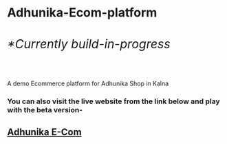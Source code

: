 # Adhunika-Ecom-platform <span><h6>**Currently build-in-progress*</h6></span>
A demo Ecommerce platform for Adhunika Shop in Kalna

<h3>You can also visit the live website from the link below and play with the beta version-</h3>
<h2><a href="https://adhunika-ecom-platform.onrender.com/" target="_blank">Adhunika E-Com</a></h2>